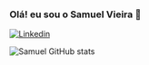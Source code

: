 ### Olá! eu sou o Samuel Vieira 👋

[![Linkedin](https://img.shields.io/badge/LinkedIn-0077B5?style=for-the-badge&logo=linkedin&logoColor=white)](https://www.linkedin.com/in/samuel-vieira-251452181/)

![Samuel GitHub stats](https://github-readme-stats.vercel.app/api?username=Samuel-Vieira-Source&show_icons=true&theme=onedark)


